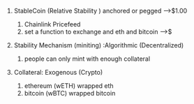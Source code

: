 1. StableCoin (Relative Stability ) anchored or pegged -->$1.00
    1. Chainlink Pricefeed
    2. set a function to exchange and eth and bitcoin -->$

2. Stability Mechanism (miniting) :Algorithmic (Decentralized)
    1. people can only mint with enough collateral

3. Collateral: Exogenous (Crypto) 
    1. ethereum (wETH) wrapped eth
    2. bitcoin  (wBTC) wrapped bitcoin


